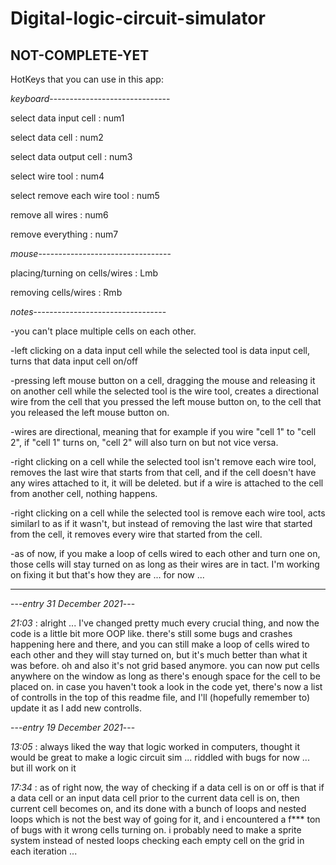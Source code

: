 # Digital-logic-circuit-simulator
NOT-COMPLETE-YET
----------------------------------------------------------------------------------------------------------------------------------------

HotKeys that you can use in this app:

*keyboard*------------------------------

select data input cell :          num1

select data cell :                num2

select data output cell :         num3

select wire tool :                num4

select remove each wire tool :    num5

remove all wires :                num6

remove everything :               num7

*mouse*---------------------------------

placing/turning on cells/wires :  Lmb

removing cells/wires :            Rmb

*notes*---------------------------------

-you can't place multiple cells on each other.

-left clicking on a data input cell while the selected tool is data input cell, turns that data input cell on/off

-pressing left mouse button on a cell, dragging the mouse and releasing it on another cell while the selected tool is the wire tool, creates a directional wire from the cell that you pressed the left mouse button on, to the cell that you released the left mouse button on.

-wires are directional, meaning that for example if you wire "cell 1" to "cell 2", if "cell 1" turns on, "cell 2" will also turn on but not vice versa.

-right clicking on a cell while the selected tool isn't remove each wire tool, removes the last wire that starts from that cell, and if the cell doesn't have any wires attached to it, it will be deleted. but if a wire is attached to the cell from another cell, nothing happens.

-right clicking on a cell while the selected tool is remove each wire tool, acts similarl to as if it wasn't, but instead of removing the last wire that started from the cell, it removes every wire that started from the cell.

-as of now, if you make a loop of cells wired to each other and turn one on, those cells will stay turned on as long as their wires are in tact. I'm working on fixing it but that's how they are ... for now ...

----------------------------------------------------------------------------------------------------------------------------------------

---*entry 31 December 2021*---

*21:03* : 
alright ... I've changed pretty much every crucial thing, and now the code is a little bit more OOP like. there's still some bugs and crashes happening here and there, and you can still make a loop of cells wired to each other and they will stay turned on, but it's much better than what it was before. oh and also it's not grid based anymore. you can now put cells anywhere on the window as long as there's enough space for the cell to be placed on. in case you haven't took a look in the code yet, there's now a list of controlls in the top of this readme file, and I'll (hopefully remember to) update it as I add new controlls.

---*entry 19 December 2021*---

*13:05* : 
always liked the way that logic worked in computers, thought it would be great to make a logic circuit sim ... riddled with bugs for now ... but ill work on it

*17:34* : 
as of right now, the way of checking if a data cell is on or off is that if a data cell or an input data cell prior to the current data cell is on, then current cell becomes on, and its done with a bunch of loops and nested loops which is not the best way of going for it, and i encountered a f*** ton of bugs with it wrong cells turning on. i probably need to make a sprite system instead of nested loops checking each empty cell on the grid in each iteration ...
